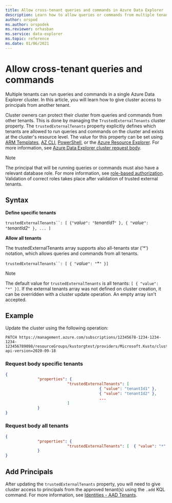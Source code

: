 ```yaml
---
title: Allow cross-tenant queries and commands in Azure Data Explorer
description: Learn how to allow queries or commands from multiple tenants on Azure Data Explorer.
author: orspod
ms.author: orspodek
ms.reviewer: orhasban
ms.service: data-explorer
ms.topic: reference
ms.date: 01/06/2021
---
```

# Allow cross-tenant queries and commands 

Multiple tenants can run queries and commands in a single Azure Data Explorer cluster. In this article, you will learn how to give cluster access to principals from another tenant.

Cluster owners can protect their cluster from queries and commands from other tenants. This is done by managing the `TrustedExternalTenants` cluster property. The `trustedExternalTenants` property explicitly defines which tenants are allowed to run queries and commands on the cluster and exists at the cluster's resource level. The value for this property can be set using [ARM Templates](https://docs.microsoft.com/azure/templates/microsoft.kusto/clusters?tabs=json#trustedexternaltenant-object), [AZ CLI](https://docs.microsoft.com/cli/azure/kusto/cluster?view=azure-cli-latest#az_kusto_cluster_update-optional-parameters), [PowerShell](https://docs.microsoft.com/powershell/module/az.kusto/new-azkustocluster?view=azps-6.3.0), or the [Azure Resource Explorer](https://resources.azure.com/). For more information, see [Azure Data Explorer cluster request body](/rest/api/azurerekusto/clusters/createorupdate#request-body).

> [!NOTE]
> The principal that will be running queries or commands must also have a relevant database role. For more information, see [role-based authorization](./kusto/management/access-control/role-based-authorization.md). Validation of correct roles takes place after validation of trusted external tenants.

## Syntax

**Define specific tenants**

`trustedExternalTenants``: [ {"`*value*`": "`*tenantId1*`" }, { "`*value*`": "`*tenantId2*`" }, ... ]`

**Allow all tenants**

The trustedExternalTenants array supports also all-tenants star ('*') notation, which allows queries and commands from all tenants. 

`trustedExternalTenants``: [ { "`*value*`": "`*`" }]`

> [!NOTE]
> The default value for `trustedExternalTenants` is all tenants: `[ { "value": "*" }]`. If the external tenants array was not defined on cluster creation, it can be overridden with a cluster update operation. An empty array isn't accepted.

## Example

Update the cluster using the following operation:

```http
PATCH https://management.azure.com/subscriptions/12345678-1234-1234-1234-123456789098/resourceGroups/kustorgtest/providers/Microsoft.Kusto/clusters/kustoclustertest?api-version=2020-09-18
```

### Request body specific tenants

```json
{
              "properties": { 
                           "trustedExternalTenants": [
                                         { "value": "tenantId1" }, 
                                         { "value": "tenantId2" }, 
                                         ...
                           ]
              }
}
```

### Request body all tenants

```json
{
              "properties": { 
                           "trustedExternalTenants": [  { "value": "*" }  ]
              }
}

```

## Add Principals  

After updating the `trustedExternalTenants` property, you will need to give cluster access to principals from the approved tenant(s) using the `.add` KQL command. For more information, see [Identities - AAD Tenants](https://docs.microsoft.com/azure/data-explorer/kusto/management/access-control/principals-and-identity-providers#aad-tenants).